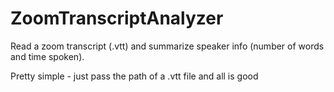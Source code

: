 # ZoomTranscriptAnalyzer
Read a zoom transcript (.vtt) and summarize speaker info (number of words and time spoken).

Pretty simple - just pass the path of a .vtt file and all is good
